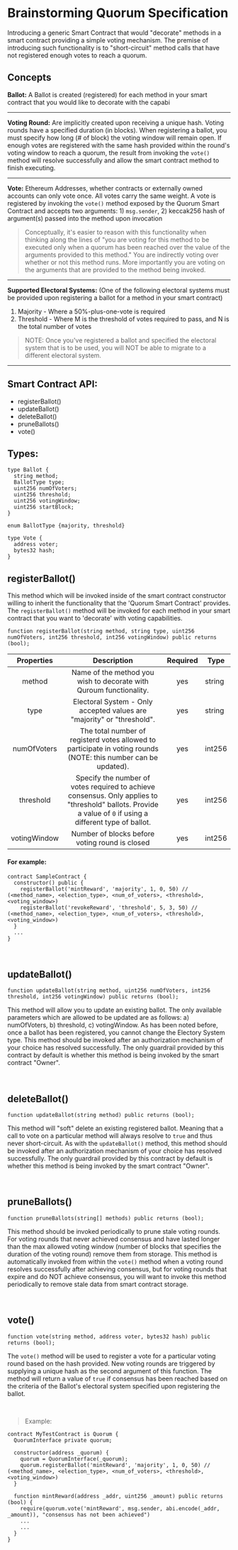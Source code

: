 # Brainstorming Quorum Specification

Introducing a generic Smart Contract that would "decorate" methods in a smart contract providing a simple voting mechanism. The premise of introducing such functionality is to "short-circuit" method calls that have not registered enough votes to reach a quorum. 

## Concepts

**Ballot:**
A Ballot is created (registered) for each method in your smart contract that you would like to decorate with the capabi

----------

**Voting Round:**
Are implicitly created upon receiving a unique hash. Voting rounds have a specified duration (in blocks). When registering a ballot, you must specify how long (# of block) the voting window will remain open. If enough votes are registered with the same hash provided within the round's voting window to reach a quorum, the result from invoking the `vote()` method will resolve successfully and allow the smart contract method to finish executing.

----------

**Vote:** Ethereum Addresses, whether contracts or externally owned accounts can only vote once. All votes carry the same weight. A vote is registered by invoking the `vote()` method exposed by the Quorum Smart Contract and accepts two arguments: 1) `msg.sender`, 2) keccak256 hash of argument(s) passed into the method upon invocation

> Conceptually, it's easier to reason with this functionality when thinking along the lines of "you are voting for this method to be executed only when a quorum has been reached over the value of the arguments provided to this method." You are indirectly voting over whether or not this method runs. More importantly you are voting on the arguments that are provided to the method being invoked.

----------

**Supported Electoral Systems:** (One of the following electoral systems must be provided upon registering a ballot for a method in your smart contract)
1. Majority - Where a 50%-plus-one-vote is required
2. Threshold - Where M is the threshold of votes required to pass, and N is the total number of votes

> NOTE: Once you've registered a ballot and specified the electoral system that is to be used, you will NOT be able to migrate to a different electoral system. 

----------

## Smart Contract API:
* registerBallot()
* updateBallot()
* deleteBallot()
* pruneBallots()
* vote()

## Types:

```
type Ballot {
  string method;
  BallotType type;
  uint256 numOfVoters;
  uint256 threshold;
  uint256 votingWindow;
  uint256 startBlock;
}
```

```
enum BallotType {majority, threshold}
```

```
type Vote {
  address voter;
  bytes32 hash;
}
```

## registerBallot()

This method which will be invoked inside of the smart contract constructor willing to inherit the functionality that the 'Quorum Smart Contract' provides. The `registerBallot()` method will be invoked for each method in your smart contract that you want to 'decorate' with voting capabilities.

```
function registerBallot(string method, string type, uint256 numOfVoters, int256 threshold, int256 votingWindow) public returns (bool);
```

|   Properties   |  Description | Required | Type   |
|:--------------:|:------------------------------------------------------------------------------------------------------------------------------------------------------------------------------------------------------------------------------:|:--------:|--------|
| method | Name of the method you wish to decorate with Quroum functionality. | yes | string |
| type | Electoral System - Only accepted values are "majority" or "threshold". | yes | string |
| numOfVoters | The total number of registerd votes allowed to participate in voting rounds (NOTE: this number can be updated). | yes | int256 |
| threshold | Specify the number of votes required to achieve consensus. Only applies to "threshold" ballots. Provide a value of `0` if using a different type of ballot. | yes | int256 |
| votingWindow | Number of blocks before voting round is closed | yes | int256 |

#### For example:
```
contract SampleContract {
  constructor() public {
    registerBallot('mintReward', 'majority', 1, 0, 50) // (<method_name>, <election_type>, <num_of_voters>, <threshold>, <voting_window>)
    registerBallot('revokeReward', 'threshold', 5, 3, 50) // (<method_name>, <election_type>, <num_of_voters>, <threshold>, <voting_window>)
  }
  ...
}
```

<br/>

## updateBallot()

```
function updateBallot(string method, uint256 numOfVoters, int256 threshold, int256 votingWindow) public returns (bool);
```

This method will allow you to update an existing ballot. The only available parameters which are allowed to be updated are as follows: a) numOfVoters, b) threshold, c) votingWindow. As has been noted before, once a ballot has been registered, you cannot change the Electory System type. This method should be invoked after an authorization mechanism of your choice has resolved successfully. The only guardrail provided by this contract by default is whether this method is being invoked by the smart contract "Owner".

<br/>

## deleteBallot()

```
function updateBallot(string method) public returns (bool);
```

This method will "soft" delete an existing registered ballot. Meaning that a call to vote on a particular method will always resolve to `true` and thus never short-circuit. As with the `updateBallot()` method, this method should be invoked after an authorization mechanism of your choice has resolved successfully. The only guardrail provided by this contract by default is whether this method is being invoked by the smart contract "Owner".

<br/>

## pruneBallots()

```
function pruneBallots(string[] methods) public returns (bool);
```

This method should be invoked periodically to prune stale voting rounds. For voting rounds that never achieved consensus and have lasted longer than the max allowed voting window (number of blocks that specifies the duration of the voting round) remove them from storage. This method is automatically invoked from within the `vote()` method when a voting round resolves successfully after achieving consensus, but for voting rounds that expire and do NOT achieve consensus, you will want to invoke this method periodically to remove stale data from smart contract storage.

<br/>

## vote()

```
function vote(string method, address voter, bytes32 hash) public returns (bool);
```

The `vote()` method will be used to register a vote for a particular voting round based on the hash provided. New voting rounds are triggered by supplying a unique hash as the second argument of this function. The method will return a value of `true` if consensus has been reached based on the criteria of the Ballot's electoral system specified upon registering the ballot.

<br>

> Example:
```
contract MyTestContract is Quorum {
  QuorumInterface private quorum;

  constructor(address _quorum) {
    quorum = QuorumInterface(_quorum);
    quorum.registerBallot('mintReward', 'majority', 1, 0, 50) // (<method_name>, <election_type>, <num_of_voters>, <threshold>, <voting_window>)
  }

  function mintReward(address _addr, uint256 _amount) public returns (bool) {
    require(quorum.vote('mintReward', msg.sender, abi.encode(_addr, _amount)), "consensus has not been achieved")
    ...
    ...
  }
}
```
